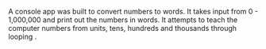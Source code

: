  A console app was built to convert numbers to words. 
 It takes input from 0 - 1,000,000 and print out the numbers in words.
 It attempts to teach the computer numbers from units, tens, hundreds and thousands through looping .
